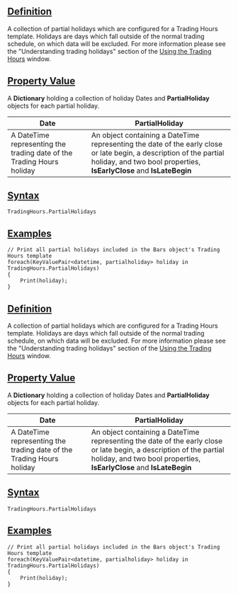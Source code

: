 ## [Definition](https://developer.ninjatrader.com/docs/desktop/partialholidays\#definition)

A collection of partial holidays which are configured for a Trading Hours template. Holidays are days which fall outside of the normal trading schedule, on which data will be excluded. For more information please see the "Understanding trading holidays" section of the [Using the Trading Hours](https://ninjatrader.com/support/helpGuides/nt8/?using_the_trading_hours_window.htm) window.

## [Property Value](https://developer.ninjatrader.com/docs/desktop/partialholidays\#property-value)

A **Dictionary** holding a collection of holiday Dates and **PartialHoliday** objects for each partial holiday.

| Date | PartialHoliday |
| --- | --- |
| A DateTime representing the trading date of the Trading Hours holiday | An object containing a DateTime representing the date of the early close or late begin, a description of the partial holiday, and two bool properties, **IsEarlyClose** and **IsLateBegin** |

## [Syntax](https://developer.ninjatrader.com/docs/desktop/partialholidays\#syntax)

`TradingHours.PartialHolidays`

## [Examples](https://developer.ninjatrader.com/docs/desktop/partialholidays\#examples)

```jsx-150469391 csharp
// Print all partial holidays included in the Bars object's Trading Hours template
foreach(KeyValuePair<datetime, partialholiday> holiday in TradingHours.PartialHolidays)
{
    Print(holiday);
}

```

## [Definition](https://developer.ninjatrader.com/docs/desktop/partialholidays\#definition)

A collection of partial holidays which are configured for a Trading Hours template. Holidays are days which fall outside of the normal trading schedule, on which data will be excluded. For more information please see the "Understanding trading holidays" section of the [Using the Trading Hours](https://ninjatrader.com/support/helpGuides/nt8/?using_the_trading_hours_window.htm) window.

## [Property Value](https://developer.ninjatrader.com/docs/desktop/partialholidays\#property-value)

A **Dictionary** holding a collection of holiday Dates and **PartialHoliday** objects for each partial holiday.

| Date | PartialHoliday |
| --- | --- |
| A DateTime representing the trading date of the Trading Hours holiday | An object containing a DateTime representing the date of the early close or late begin, a description of the partial holiday, and two bool properties, **IsEarlyClose** and **IsLateBegin** |

## [Syntax](https://developer.ninjatrader.com/docs/desktop/partialholidays\#syntax)

`TradingHours.PartialHolidays`

## [Examples](https://developer.ninjatrader.com/docs/desktop/partialholidays\#examples)

```jsx-150469391 csharp
// Print all partial holidays included in the Bars object's Trading Hours template
foreach(KeyValuePair<datetime, partialholiday> holiday in TradingHours.PartialHolidays)
{
    Print(holiday);
}

```